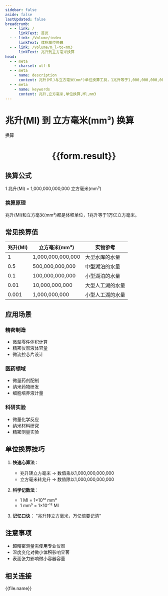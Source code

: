 ```yaml
---
sidebar: false
aside: false
lastUpdated: false
breadcrumb:
  - - link: /
      linkText: 首页
  - - link: /Volume/index
      linkText: 体积单位换算
  - - link: /Volume/m_l-to-mm3
      linkText: 兆升到立方毫米换算
head:
  - - meta
    - charset: utf-8
  - - meta
    - name: description
      content: 兆升(Ml)与立方毫米(mm³)单位换算工具，1兆升等于1,000,000,000,000立方毫米。
  - - meta
    - name: keywords
      content: 兆升,立方毫米,单位换算,Ml,mm3
---
```


# 兆升(Ml) 到 立方毫米(mm³) 换算

<script setup>
import { onMounted, reactive, inject ,ref  } from 'vue'
import { NButton,NForm ,NFormItem,NInput,NInputNumber,NSelect,NCard,useMessage ,NGrid ,NGi } from 'naive-ui'
import { defineClientComponent } from 'vitepress'
import { Volume } from '../../files';

const convert = inject('convert')
const formRef = ref(null);
const rules = {
  number:{
    required: true,
    type: 'number',
    trigger: "blur"
  }
}
const form = reactive({
  number:null,
  result:'',
  title:'兆升(Ml)到立方毫米(mm³)换算'
})

const convertHandler = (e) => {
  e.preventDefault();
  formRef.value?.validate((errors)=>{
    if (!errors) {
      form.result = `${form.number} Ml = ${convert(form.number).from('Ml').to('mm3')} mm³`
    }
  })
}
</script>

<n-form size="large" :model="form" ref='formRef' :rules="rules">
  <n-form-item label="数值" path="number">
    <n-input-number size="large" style="width:100%" :min="0" v-model:value="form.number" placeholder="请输入兆升数值" />
  </n-form-item>
  <n-form-item>
    <n-button type="info" style="width:100%" @click="convertHandler">换算</n-button>
  </n-form-item>
</n-form>
<n-card embedded :bordered="false" hoverable>
  <div style="text-align:center">
    <h1>{{form.result}}</h1>
  </div>
</n-card>

## 换算公式
1 兆升(Ml) = 1,000,000,000,000 立方毫米(mm³)

### 换算原理
兆升(Ml)和立方毫米(mm³)都是体积单位，1兆升等于1万亿立方毫米。

## 常见换算值
| 兆升(Ml) | 立方毫米(mm³) | 实物参考                 |
|---------|-------------|--------------------------|
| 1       | 1,000,000,000,000 | 大型水库的水量            |
| 0.5     | 500,000,000,000 | 中型湖泊的水量            |
| 0.1     | 100,000,000,000 | 小型湖泊的水量            |
| 0.01    | 10,000,000,000 | 大型人工湖的水量          |
| 0.001   | 1,000,000,000 | 小型人工湖的水量          |

## 应用场景
### 精密制造
- 微型零件体积计算
- 精密仪器液体容量
- 微流控芯片设计

### 医药领域
- 微量药剂配制
- 纳米药物研发
- 细胞培养液计量

### 科研实验
- 微量化学反应
- 纳米材料研究
- 精密测量实验

## 单位换算技巧
1. **快速心算法**：
   - 兆升转立方毫米 → 数值乘以1,000,000,000,000
   - 立方毫米转兆升 → 数值除以1,000,000,000,000

2. **科学记数法**：
   - 1 Ml = 1×10¹² mm³
   - 1 mm³ = 1×10⁻¹² Ml

3. **记忆口诀**：
   "兆升转立方毫米，万亿倍要记清"

## 注意事项
- 超精密测量需使用专业仪器
- 温度变化对微小体积影响显著
- 表面张力影响微小容器容量

## 相关连接
<n-grid x-gap="12" :cols="2">
  <n-gi v-for="(file, index) in Volume" :key="index">
    <n-button
      text
      tag="a"
      :href="file.path"
      type="info"
    >
      {{file.name}}
    </n-button>
  </n-gi>
</n-grid>